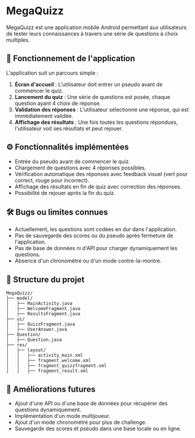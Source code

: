 # MegaQuizz

MegaQuizz est une application mobile Android permettant aux utilisateurs de tester leurs connaissances à travers une série de questions à choix multiples.

## 📱 Fonctionnement de l'application
L'application suit un parcours simple :
1. **Écran d'accueil** : L'utilisateur doit entrer un pseudo avant de commencer le quiz.
2. **Lancement du quiz** : Une série de questions est posée, chaque question ayant 4 choix de réponse.
3. **Validation des réponses** : L'utilisateur sélectionne une réponse, qui est immédiatement validée.
4. **Affichage des résultats** : Une fois toutes les questions répondues, l'utilisateur voit ses résultats et peut rejouer.

## ⚙️ Fonctionnalités implémentées
- Entrée du pseudo avant de commencer le quiz.
- Chargement de questions avec 4 réponses possibles.
- Vérification automatique des réponses avec feedback visuel (vert pour correct, rouge pour incorrect).
- Affichage des résultats en fin de quiz avec correction des réponses.
- Possibilité de rejouer après la fin du quiz.

## 🛠️ Bugs ou limites connues
- Actuellement, les questions sont codées en dur dans l'application.
- Pas de sauvegarde des scores ou du pseudo après fermeture de l'application.
- Pas de base de données ni d'API pour charger dynamiquement les questions.
- Absence d'un chronomètre ou d'un mode contre-la-montre.

## 📂 Structure du projet
```
MegaQuizz/
├── model/
│   ├── MainActivity.java
│   ├── WelcomeFragment.java
│   ├── ResultsFragment.java
├── ui/
│   ├── QuizzFragment.java
│   ├── UserAnswer.java
├── Question/
│   ├── Question.java
├── res/
│   ├── layout/
│   │   ├── activity_main.xml
│   │   ├── fragment_welcome.xml
│   │   ├── fragment_quizzfragment.xml
│   │   ├── fragment_result.xml
```

## 🔧 Améliorations futures
- Ajout d'une API ou d'une base de données pour récupérer des questions dynamiquement.
- Implémentation d'un mode multijoueur.
- Ajout d'un mode chronométré pour plus de challenge.
- Sauvegarde des scores et pseudo dans une base locale ou en ligne.
